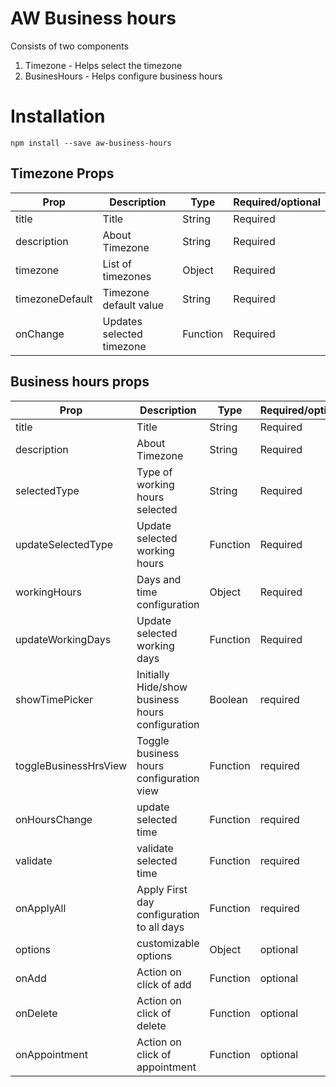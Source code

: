 # AW Business hours

Consists of two components
1. Timezone - Helps select the timezone
2. BusinesHours - Helps configure business hours

# Installation

`npm install --save aw-business-hours`

## Timezone Props

Prop  | Description | Type | Required/optional
----- |-------------| ---- |  -----------------
title | Title  | String | Required
description  | About Timezone | String | Required
timezone | List of timezones | Object  | Required
timezoneDefault | Timezone default value | String | Required
onChange | Updates selected timezone | Function | Required

## Business hours props

Prop  | Description | Type | Required/optional
----- |-------------| ---- |  -----------------
title | Title  | String | Required
description  | About Timezone | String | Required
selectedType | Type of working hours selected | String  | Required
updateSelectedType | Update selected working hours | Function  | Required
workingHours | Days and time configuration  | Object | Required
updateWorkingDays |  Update selected working days | Function | Required
showTimePicker | Initially Hide/show business hours configuration | Boolean | required
toggleBusinessHrsView | Toggle business hours configuration view | Function | required
onHoursChange | update selected time | Function | required
validate | validate selected time | Function | required
onApplyAll | Apply First day configuration to all days | Function | required
options | customizable options | Object | optional
onAdd | Action on click of add | Function | optional
onDelete | Action on click of delete | Function | optional
onAppointment | Action on click of appointment | Function | optional







